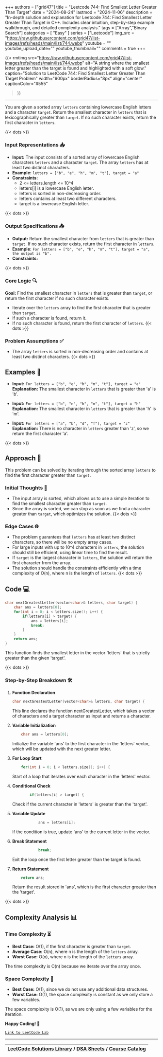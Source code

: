 
+++
authors = ["grid47"]
title = "Leetcode 744: Find Smallest Letter Greater Than Target"
date = "2024-08-24"
lastmod = "2024-11-06"
description = "In-depth solution and explanation for Leetcode 744: Find Smallest Letter Greater Than Target in C++. Includes clear intuition, step-by-step example walkthrough, and detailed complexity analysis."
tags = ["Array","Binary Search"]
categories = [
    "Easy"
]
series = ["Leetcode"]
img_src = "https://raw.githubusercontent.com/grid47/list-images/refs/heads/main/list/744.webp"
youtube = ""
youtube_upload_date=""
youtube_thumbnail=""
comments = true
+++


{{< rmtimg 
    src="https://raw.githubusercontent.com/grid47/list-images/refs/heads/main/list/744.webp" 
    alt="A string where the smallest letter greater than the target is found and highlighted with a soft glow."
    caption="Solution to LeetCode 744: Find Smallest Letter Greater Than Target Problem"
    width="900px"
    borderRadius="8px"
    align="center" 
    captionColor="#555"
>}}
---
You are given a sorted array `letters` containing lowercase English letters and a character `target`. Return the smallest character in `letters` that is lexicographically greater than `target`. If no such character exists, return the first character in `letters`.
<!--more-->
{{< dots >}}
### Input Representations 📥
- **Input:** The input consists of a sorted array of lowercase English characters `letters` and a character `target`. The array `letters` has at least two distinct characters.
- **Example:** `letters = ["b", "e", "h", "m", "t"], target = "a"`
- **Constraints:**
	- 2 <= letters.length <= 10^4
	- letters[i] is a lowercase English letter.
	- letters is sorted in non-decreasing order.
	- letters contains at least two different characters.
	- target is a lowercase English letter.

{{< dots >}}
### Output Specifications 📤
- **Output:** Return the smallest character from `letters` that is greater than `target`. If no such character exists, return the first character in `letters`.
- **Example:** `For letters = ["b", "e", "h", "m", "t"], target = "a", the output is "b".`
- **Constraints:**

{{< dots >}}
### Core Logic 🔍
**Goal:** Find the smallest character in `letters` that is greater than `target`, or return the first character if no such character exists.

- Iterate over the `letters` array to find the first character that is greater than `target`.
- If such a character is found, return it.
- If no such character is found, return the first character of `letters`.
{{< dots >}}
### Problem Assumptions ✅
- The array `letters` is sorted in non-decreasing order and contains at least two distinct characters.
{{< dots >}}
## Examples 🧩
- **Input:** `For letters = ["b", "e", "h", "m", "t"], target = "a"`  \
  **Explanation:** The smallest character in `letters` that is greater than 'a' is 'b'.

- **Input:** `For letters = ["b", "e", "h", "m", "t"], target = "h"`  \
  **Explanation:** The smallest character in `letters` that is greater than 'h' is 'm'.

- **Input:** `For letters = ["a", "b", "d", "f"], target = "z"`  \
  **Explanation:** There is no character in `letters` greater than 'z', so we return the first character 'a'.

{{< dots >}}
## Approach 🚀
This problem can be solved by iterating through the sorted array `letters` to find the first character greater than `target`.

### Initial Thoughts 💭
- The input array is sorted, which allows us to use a simple iteration to find the smallest character greater than `target`.
- Since the array is sorted, we can stop as soon as we find a character greater than `target`, which optimizes the solution.
{{< dots >}}
### Edge Cases 🌐
- The problem guarantees that `letters` has at least two distinct characters, so there will be no empty array cases.
- For large inputs with up to 10^4 characters in `letters`, the solution should still be efficient, using linear time to find the result.
- If `target` is the largest character in `letters`, the solution will return the first character from the array.
- The solution should handle the constraints efficiently with a time complexity of O(n), where n is the length of `letters`.
{{< dots >}}
## Code 💻
```cpp
char nextGreatestLetter(vector<char>& letters, char target) {
    char ans = letters[0];
    for(int i = 0; i < letters.size(); i++) {
        if(letters[i] > target) {
            ans = letters[i];
            break;
        }
    }
    return ans;
}
```

This function finds the smallest letter in the vector 'letters' that is strictly greater than the given 'target'.

{{< dots >}}
### Step-by-Step Breakdown 🛠️
1. **Function Declaration**
	```cpp
	char nextGreatestLetter(vector<char>& letters, char target) {
	```
	This line declares the function nextGreatestLetter, which takes a vector of characters and a target character as input and returns a character.

2. **Variable Initialization**
	```cpp
	    char ans = letters[0];
	```
	Initialize the variable 'ans' to the first character in the 'letters' vector, which will be updated with the next greater letter.

3. **For Loop Start**
	```cpp
	    for(int i = 0; i < letters.size(); i++) {
	```
	Start of a loop that iterates over each character in the 'letters' vector.

4. **Conditional Check**
	```cpp
	        if(letters[i] > target) {
	```
	Check if the current character in 'letters' is greater than the 'target'.

5. **Variable Update**
	```cpp
	            ans = letters[i];
	```
	If the condition is true, update 'ans' to the current letter in the vector.

6. **Break Statement**
	```cpp
	            break;
	```
	Exit the loop once the first letter greater than the target is found.

7. **Return Statement**
	```cpp
	    return ans;
	```
	Return the result stored in 'ans', which is the first character greater than the 'target'.

{{< dots >}}
## Complexity Analysis 📊
### Time Complexity ⏳
- **Best Case:** O(1), if the first character is greater than `target`.
- **Average Case:** O(n), where n is the length of the `letters` array.
- **Worst Case:** O(n), where n is the length of the `letters` array.

The time complexity is O(n) because we iterate over the array once.

### Space Complexity 💾
- **Best Case:** O(1), since we do not use any additional data structures.
- **Worst Case:** O(1), the space complexity is constant as we only store a few variables.

The space complexity is O(1), as we are only using a few variables for the iteration.

**Happy Coding! 🎉**


[`Link to LeetCode Lab`](https://leetcode.com/problems/find-smallest-letter-greater-than-target/description/)

---

| [LeetCode Solutions Library](https://grid47.xyz/leetcode/) / [DSA Sheets](https://grid47.xyz/sheets/) / [Course Catalog](https://grid47.xyz/courses/) |
| --- |
